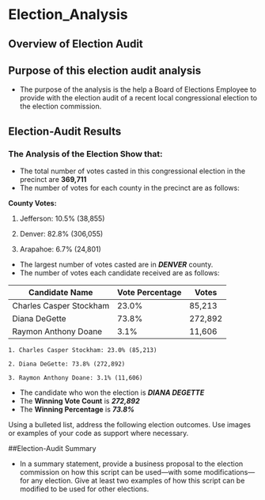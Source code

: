 # Election_Analysis

## Overview of Election Audit 

## Purpose of this election audit analysis
- The purpose of the analysis is the help a Board of Elections Employee to provide with the election audit of a recent local congressional election to the election commission.

## Election-Audit Results
### The Analysis of the Election Show that:
- The total number of votes casted in this congressional election in the precinct are **369,711**
- The number of votes for each county in the precinct are as follows:

**County Votes:**

1. Jefferson: 10.5% (38,855)

2. Denver: 82.8% (306,055)

3. Arapahoe: 6.7% (24,801)

- The largest number of votes casted are in ***DENVER*** county.
- The number of votes each candidate received are as follows:

| 	Candidate Name     | Vote Percentage |  Votes  |
|--------------------------|-----------------|---------|
| Charles Casper Stockham  |      23.0%      | 85,213  |
| Diana DeGette            |      73.8%      | 272,892 |
| Raymon Anthony Doane     |      3.1%       | 11,606  |



	1. Charles Casper Stockham: 23.0% (85,213)

	2. Diana DeGette: 73.8% (272,892)

	3. Raymon Anthony Doane: 3.1% (11,606)

- The candidate who won the election is ***DIANA DEGETTE***
- The **Winning Vote Count** is ***272,892***
- The **Winning Percentage** is ***73.8%***

Using a bulleted list, address the following election outcomes. Use images or examples of your code as support where necessary.


##Election-Audit Summary
- In a summary statement, provide a business proposal to the election commission on how this script can be used—with some modifications—for any election. Give at least two examples of how this script can be modified to be used for other elections.
